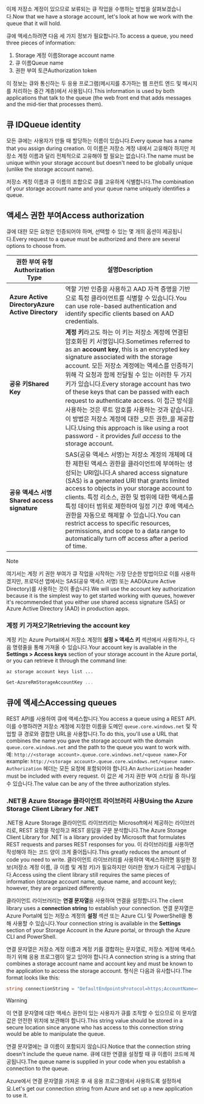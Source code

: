 <span data-ttu-id="fdbc1-101">이제 저장소 계정이 있으므로 보류되는 큐 작업을 수행하는 방법을 살펴보겠습니다.</span><span class="sxs-lookup"><span data-stu-id="fdbc1-101">Now that we have a storage account, let's look at how we work with the queue that it will hold.</span></span>

<span data-ttu-id="fdbc1-102">큐에 액세스하려면 다음 세 가지 정보가 필요합니다.</span><span class="sxs-lookup"><span data-stu-id="fdbc1-102">To access a queue, you need three pieces of information:</span></span>

 1. <span data-ttu-id="fdbc1-103">Storage 계정 이름</span><span class="sxs-lookup"><span data-stu-id="fdbc1-103">Storage account name</span></span>
 2. <span data-ttu-id="fdbc1-104">큐 이름</span><span class="sxs-lookup"><span data-stu-id="fdbc1-104">Queue name</span></span>
 3. <span data-ttu-id="fdbc1-105">권한 부여 토큰</span><span class="sxs-lookup"><span data-stu-id="fdbc1-105">Authorization token</span></span>

<span data-ttu-id="fdbc1-106">이 정보는 큐와 통신하는 두 응용 프로그램(메시지를 추가하는 웹 프런트 엔드 및 메시지를 처리하는 중간 계층)에서 사용됩니다.</span><span class="sxs-lookup"><span data-stu-id="fdbc1-106">This information is used by both applications that talk to the queue (the web front end that adds messages and the mid-tier that processes them).</span></span>

## <a name="queue-identity"></a><span data-ttu-id="fdbc1-107">큐 ID</span><span class="sxs-lookup"><span data-stu-id="fdbc1-107">Queue identity</span></span>

<span data-ttu-id="fdbc1-108">모든 큐에는 사용자가 만들 때 할당하는 이름이 있습니다.</span><span class="sxs-lookup"><span data-stu-id="fdbc1-108">Every queue has a name that you assign during creation.</span></span> <span data-ttu-id="fdbc1-109">이 이름은 저장소 계정 내에서 고유해야 하지만 저장소 계정 이름과 달리 전체적으로 고유해야 할 필요는 없습니다.</span><span class="sxs-lookup"><span data-stu-id="fdbc1-109">The name must be unique within your storage account but doesn't need to be globally unique (unlike the storage account name).</span></span>

<span data-ttu-id="fdbc1-110">저장소 계정 이름과 큐 이름의 조합으로 큐를 고유하게 식별합니다.</span><span class="sxs-lookup"><span data-stu-id="fdbc1-110">The combination of your storage account name and your queue name uniquely identifies a queue.</span></span>

## <a name="access-authorization"></a><span data-ttu-id="fdbc1-111">액세스 권한 부여</span><span class="sxs-lookup"><span data-stu-id="fdbc1-111">Access authorization</span></span>

<span data-ttu-id="fdbc1-112">큐에 대한 모든 요청은 인증되어야 하며, 선택할 수 있는 몇 개의 옵션이 제공됩니다.</span><span class="sxs-lookup"><span data-stu-id="fdbc1-112">Every request to a queue must be authorized and there are several options to choose from.</span></span>

| <span data-ttu-id="fdbc1-113">권한 부여 유형</span><span class="sxs-lookup"><span data-stu-id="fdbc1-113">Authorization Type</span></span> | <span data-ttu-id="fdbc1-114">설명</span><span class="sxs-lookup"><span data-stu-id="fdbc1-114">Description</span></span> |
|--------------------|-------------|
| <span data-ttu-id="fdbc1-115">**Azure Active Directory**</span><span class="sxs-lookup"><span data-stu-id="fdbc1-115">**Azure Active Directory**</span></span> | <span data-ttu-id="fdbc1-116">역할 기반 인증을 사용하고 AAD 자격 증명을 기반으로 특정 클라이언트를 식별할 수 있습니다.</span><span class="sxs-lookup"><span data-stu-id="fdbc1-116">You can use role-based authentication and identify specific clients based on AAD credentials.</span></span> |
| <span data-ttu-id="fdbc1-117">**공유 키**</span><span class="sxs-lookup"><span data-stu-id="fdbc1-117">**Shared Key**</span></span> | <span data-ttu-id="fdbc1-118">**계정 키**라고도 하는 이 키는 저장소 계정에 연결된 암호화된 키 서명입니다.</span><span class="sxs-lookup"><span data-stu-id="fdbc1-118">Sometimes referred to as an **account key**, this is an encrypted key signature associated with the storage account.</span></span> <span data-ttu-id="fdbc1-119">모든 저장소 계정에는 액세스를 인증하기 위해 각 요청과 함께 전달될 수 있는 이러한 두 가지 키가 있습니다.</span><span class="sxs-lookup"><span data-stu-id="fdbc1-119">Every storage account has two of these keys that can be passed with each request to authenticate access.</span></span> <span data-ttu-id="fdbc1-120">이 접근 방식을 사용하는 것은 루트 암호를 사용하는 것과 같습니다. 이 방법은 저장소 계정에 대한 _모든 권한_을 제공합니다.</span><span class="sxs-lookup"><span data-stu-id="fdbc1-120">Using this approach is like using a root password - it provides _full access_ to the storage account.</span></span> |
| <span data-ttu-id="fdbc1-121">**공유 액세스 서명**</span><span class="sxs-lookup"><span data-stu-id="fdbc1-121">**Shared access signature**</span></span> | <span data-ttu-id="fdbc1-122">SAS(공유 액세스 서명)는 저장소 계정의 개체에 대한 제한된 액세스 권한을 클라이언트에 부여하는 생성되는 URI입니다.</span><span class="sxs-lookup"><span data-stu-id="fdbc1-122">A shared access signature (SAS) is a generated URI that grants limited access to objects in your storage account to clients.</span></span> <span data-ttu-id="fdbc1-123">특정 리소스, 권한 및 범위에 대한 액세스를 특정 데이터 범위로 제한하여 일정 기간 후에 액세스 권한을 자동으로 해제할 수 있습니다.</span><span class="sxs-lookup"><span data-stu-id="fdbc1-123">You can restrict access to specific resources, permissions, and scope to a data range to automatically turn off access after a period of time.</span></span>  |

> [!NOTE]
> <span data-ttu-id="fdbc1-124">여기서는 계정 키 권한 부여가 큐 작업을 시작하는 가장 단순한 방법이므로 이를 사용하겠지만, 프로덕션 앱에서는 SAS(공유 액세스 서명) 또는 AAD(Azure Active Directory)를 사용하는 것이 좋습니다.</span><span class="sxs-lookup"><span data-stu-id="fdbc1-124">We will use the account key authorization because it is the simplest way to get started working with queues, however it's recommended that you either use shared access signature (SAS) or Azure Active Directory (AAD) in production apps.</span></span>

### <a name="retrieving-the-account-key"></a><span data-ttu-id="fdbc1-125">계정 키 가져오기</span><span class="sxs-lookup"><span data-stu-id="fdbc1-125">Retrieving the account key</span></span>
 
<span data-ttu-id="fdbc1-126">계정 키는 Azure Portal에서 저장소 계정의 **설정 > 액세스 키** 섹션에서 사용하거나, 다음 명령줄을 통해 가져올 수 있습니다.</span><span class="sxs-lookup"><span data-stu-id="fdbc1-126">Your account key is available in the **Settings > Access keys** section of your storage account in the Azure portal, or you can retrieve it through the command line:</span></span>

```azurecli
az storage account keys list ...
```

```powershell
Get-AzureRmStorageAccountKey ...
```

## <a name="accessing-queues"></a><span data-ttu-id="fdbc1-127">큐에 액세스</span><span class="sxs-lookup"><span data-stu-id="fdbc1-127">Accessing queues</span></span>

<span data-ttu-id="fdbc1-128">REST API를 사용하여 큐에 액세스합니다.</span><span class="sxs-lookup"><span data-stu-id="fdbc1-128">You access a queue using a REST API.</span></span> <span data-ttu-id="fdbc1-129">이를 수행하려면 저장소 계정에 지정한 이름을 도메인 `queue.core.windows.net` 및 작업할 큐 경로와 결합한 URL을 사용합니다.</span><span class="sxs-lookup"><span data-stu-id="fdbc1-129">To do this, you'll use a URL that combines the name you gave the storage account with the domain `queue.core.windows.net` and the path to the queue you want to work with.</span></span> <span data-ttu-id="fdbc1-130">예: `http://<storage account>.queue.core.windows.net/<queue name>`.</span><span class="sxs-lookup"><span data-stu-id="fdbc1-130">For example: `http://<storage account>.queue.core.windows.net/<queue name>`.</span></span> <span data-ttu-id="fdbc1-131">`Authorization` 헤더는 모든 요청에 포함되어야 합니다.</span><span class="sxs-lookup"><span data-stu-id="fdbc1-131">An `Authorization` header must be included with every request.</span></span> <span data-ttu-id="fdbc1-132">이 값은 세 가지 권한 부여 스타일 중 하나일 수 있습니다.</span><span class="sxs-lookup"><span data-stu-id="fdbc1-132">The value can be any of the three authorization styles.</span></span>

### <a name="using-the-azure-storage-client-library-for-net"></a><span data-ttu-id="fdbc1-133">.NET용 Azure Storage 클라이언트 라이브러리 사용</span><span class="sxs-lookup"><span data-stu-id="fdbc1-133">Using the Azure Storage Client Library for .NET</span></span>

<span data-ttu-id="fdbc1-134">.NET용 Azure Storage 클라이언트 라이브러리는 Microsoft에서 제공하는 라이브러리로, REST 요청을 작성하고 REST 응답을 구문 분석합니다.</span><span class="sxs-lookup"><span data-stu-id="fdbc1-134">The Azure Storage Client Library for .NET is a library provided by Microsoft that formulates REST requests and parses REST responses for you.</span></span> <span data-ttu-id="fdbc1-135">이 라이브러리를 사용하면 작성해야 하는 코드 양이 크게 줄어듭니다.</span><span class="sxs-lookup"><span data-stu-id="fdbc1-135">This greatly reduces the amount of code you need to write.</span></span> <span data-ttu-id="fdbc1-136">클라이언트 라이브러리를 사용하여 액세스하려면 동일한 정보(저장소 계정 이름, 큐 이름 및 계정 키)가 필요하지만 이러한 정보가 다르게 구성됩니다.</span><span class="sxs-lookup"><span data-stu-id="fdbc1-136">Access using the client library still requires the same pieces of information (storage account name, queue name, and account key); however, they are organized differently.</span></span>

<span data-ttu-id="fdbc1-137">클라이언트 라이브러리는 **연결 문자열**을 사용하여 연결을 설정합니다.</span><span class="sxs-lookup"><span data-stu-id="fdbc1-137">The client library uses a **connection string** to establish your connection.</span></span> <span data-ttu-id="fdbc1-138">연결 문자열은 Azure Portal에 있는 저장소 계정의 **설정** 섹션 또는 Azure CLI 및 PowerShell을 통해 사용할 수 있습니다.</span><span class="sxs-lookup"><span data-stu-id="fdbc1-138">Your connection string is available in the **Settings** section of your Storage Account in the Azure portal, or through the Azure CLI and PowerShell.</span></span>

<span data-ttu-id="fdbc1-139">연결 문자열은 저장소 계정 이름과 계정 키를 결합하는 문자열로, 저장소 계정에 액세스하기 위해 응용 프로그램이 알고 있어야 합니다.</span><span class="sxs-lookup"><span data-stu-id="fdbc1-139">A connection string is a string that combines a storage account name and account key and must be known to the application to access the storage account.</span></span> <span data-ttu-id="fdbc1-140">형식은 다음과 유사합니다.</span><span class="sxs-lookup"><span data-stu-id="fdbc1-140">The format looks like this:</span></span>

```csharp
string connectionString = "DefaultEndpointsProtocol=https;AccountName=<your storage account name>;AccountKey=<your key>;EndpointSuffix=core.windows.net"
```

> [!WARNING]
> <span data-ttu-id="fdbc1-141">이 연결 문자열에 대한 액세스 권한이 있는 사용자가 큐를 조작할 수 있으므로 이 문자열 값은 안전한 위치에 보관해야 합니다.</span><span class="sxs-lookup"><span data-stu-id="fdbc1-141">This string value should be stored in a secure location since anyone who has access to this connection string would be able to manipulate the queue.</span></span>

<span data-ttu-id="fdbc1-142">연결 문자열에는 큐 이름이 포함되지 않습니다.</span><span class="sxs-lookup"><span data-stu-id="fdbc1-142">Notice that the connection string doesn't include the queue name.</span></span> <span data-ttu-id="fdbc1-143">큐에 대한 연결을 설정할 때 큐 이름이 코드에 제공됩니다.</span><span class="sxs-lookup"><span data-stu-id="fdbc1-143">The queue name is supplied in your code when you establish a connection to the queue.</span></span>

<span data-ttu-id="fdbc1-144">Azure에서 연결 문자열을 가져온 후 새 응용 프로그램에서 사용하도록 설정하세요.</span><span class="sxs-lookup"><span data-stu-id="fdbc1-144">Let's get our connection string from Azure and set up a new application to use it.</span></span>